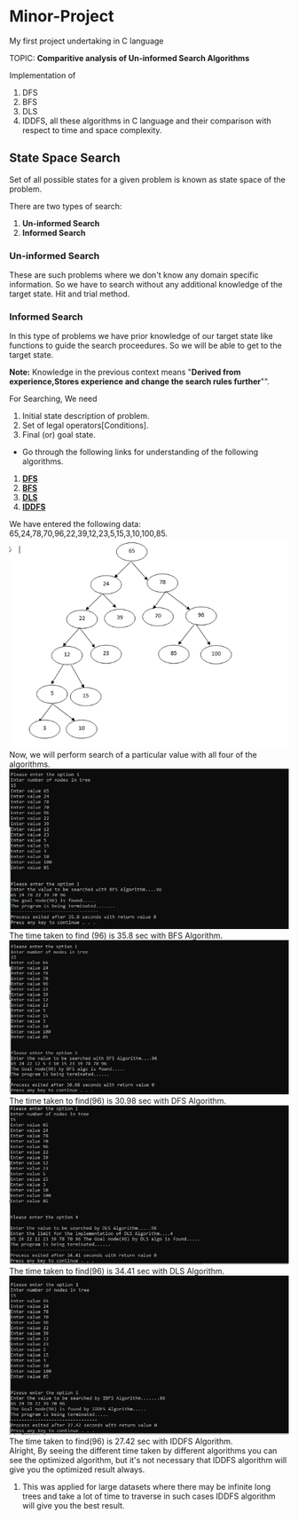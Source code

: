 # Minor-Project
My first project undertaking in C language

TOPIC: **Comparitive analysis of Un-informed Search Algorithms**


Implementation of 
1. DFS
2. BFS
3. DLS
4. IDDFS,
all these algorithms in C language and their comparison with respect to time and space complexity.

## State Space Search
Set of all possible states for a given problem is known as state space of the problem.

There are two types of search:
1. **Un-informed Search**
2. **Informed Search**

### Un-informed Search
These are such problems where we don't know any domain specific information. So we have to search without any additional knowledge of the target state. Hit and trial method.

### Informed Search
In this type of problems we have prior knowledge of our target state like functions to guide the search proceedures. So we will be able to get to the target state.

**Note:** Knowledge in the previous context means "**Derived from experience,Stores experience and change the search rules further**"".

For Searching, We need
1. Initial state description of problem.
2. Set of legal operators[Conditions].
3. Final (or) goal state.

* Go through the following links for understanding of the following algorithms.

1. [**DFS**](https://www.javatpoint.com/depth-first-search-algorithm)<br>
2. [**BFS**](https://www.javatpoint.com/breadth-first-search-algorithm)<br>
3. [**DLS**](https://www.javatpoint.com/ai-uninformed-search-algorithms)<br>
4. [**IDDFS**](http://theoryofprogramming.com/2018/01/14/iterative-deepening-depth-first-search-iddfs/)<br>

We have entered the following data: 65,24,78,70,96,22,39,12,23,5,15,3,10,100,85.
<br>
![image](https://github.com/siddarthjha/Minor-Project/blob/master/Image/data1.PNG)<br>
Now, we will perform search of a particular value with all four of the algorithms.
<br>
![BFS](https://github.com/siddarthjha/Minor-Project/blob/master/Image/ot1.PNG)<br>
The time taken to find (96) is 35.8 sec with BFS Algorithm.<br>
![DFS](https://github.com/siddarthjha/Minor-Project/blob/master/Image/ot2.PNG)<br>
The time taken to find(96) is 30.98 sec with DFS Algorithm.<br>
![DLS](https://github.com/siddarthjha/Minor-Project/blob/master/Image/ot1.3.PNG)<br>
The time taken to find(96) is 34.41 sec with DLS Algorithm.<br>
![DFS](https://github.com/siddarthjha/Minor-Project/blob/master/Image/ot1.4.PNG)<br>
The time taken to find(96) is 27.42 sec with IDDFS Algorithm.<br>
Alright, By seeing the different time taken by different algorithms you can see the optimized algorithm, but it's not necessary that IDDFS algorithm will give you the optimized result always.<br>
1. This was applied for large datasets where there may be infinite long trees and take a lot of time to traverse in such cases IDDFS algorithm will give you the best result.

